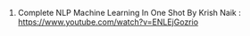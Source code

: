 1. Complete NLP Machine Learning In One Shot By Krish Naik : https://www.youtube.com/watch?v=ENLEjGozrio

